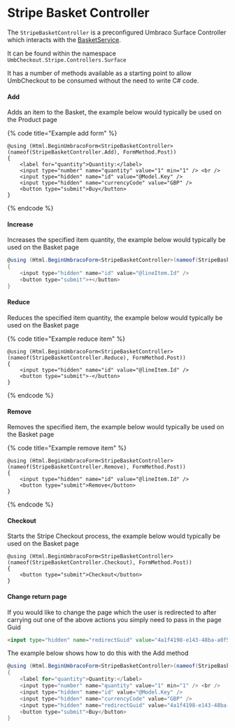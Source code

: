 # Stripe Basket Controller

The `StripeBasketController` is a preconfigured Umbraco Surface Controller which interacts with the [BasketService](../../../core-services/basket-service.md).

It can be found within the namespace `UmbCheckout.Stripe.Controllers.Surface`

It has a number of methods available as a starting point to allow UmbCheckout to be consumed without the need to write C# code.

#### Add

Adds an item to the Basket, the example below would typically be used on the Product page

{% code title="Example add form" %}
```cshtml
@using (Html.BeginUmbracoForm<StripeBasketController>(nameof(StripeBasketController.Add), FormMethod.Post))
{
    <label for="quantity">Quantity:</label>
    <input type="number" name="quantity" value="1" min="1" /> <br />
    <input type="hidden" name="id" value="@Model.Key" />
    <input type="hidden" name="currencyCode" value="GBP" />
    <button type="submit">Buy</button>
}
```
{% endcode %}

#### Increase

Increases the specified item quantity, the example below would typically be used on the Basket page

```csharp
@using (Html.BeginUmbracoForm<StripeBasketController>(nameof(StripeBasketController.Add), FormMethod.Post))
{
    <input type="hidden" name="id" value="@lineItem.Id" />
    <button type="submit">+</button>
}
```

#### Reduce

Reduces the specified item quantity, the example below would typically be used on the Basket page

{% code title="Example reduce item" %}
```cshtml
@using (Html.BeginUmbracoForm<StripeBasketController>(nameof(StripeBasketController.Reduce), FormMethod.Post))
{
    <input type="hidden" name="id" value="@lineItem.Id" />
    <button type="submit">-</button>
}
```
{% endcode %}

#### Remove

Removes the specified item, the example below would typically be used on the Basket page

{% code title="Example remove item" %}
```cshtml
@using (Html.BeginUmbracoForm<StripeBasketController>(nameof(StripeBasketController.Remove), FormMethod.Post))
{
    <input type="hidden" name="id" value="@lineItem.Id" />
    <button type="submit">Remove</button>
}
```
{% endcode %}

#### Checkout

Starts the Stripe Checkout process, the example below would typically be used on the Basket page

```cshtml
@using (Html.BeginUmbracoForm<StripeBasketController>(nameof(StripeBasketController.Checkout), FormMethod.Post))
{
    <button type="submit">Checkout</button>
}
```

#### Change return page

If you would like to change the page which the user is redirected to after carrying out one of the above actions you simply need to pass in the page Guid

```html
<input type="hidden" name="redirectGuid" value="4a1f4198-e143-48ba-a0f5-1a7ef2df23aa" />
```

The example below shows how to do this with the Add method

```csharp
@using (Html.BeginUmbracoForm<StripeBasketController>(nameof(StripeBasketController.Add), FormMethod.Post))
{
    <label for="quantity">Quantity:</label>
    <input type="number" name="quantity" value="1" min="1" /> <br />
    <input type="hidden" name="id" value="@Model.Key" />
    <input type="hidden" name="currencyCode" value="GBP" />
    <input type="hidden" name="redirectGuid" value="4a1f4198-e143-48ba-a0f5-1a7ef2df23aa" />
    <button type="submit">Buy</button>
}
```
